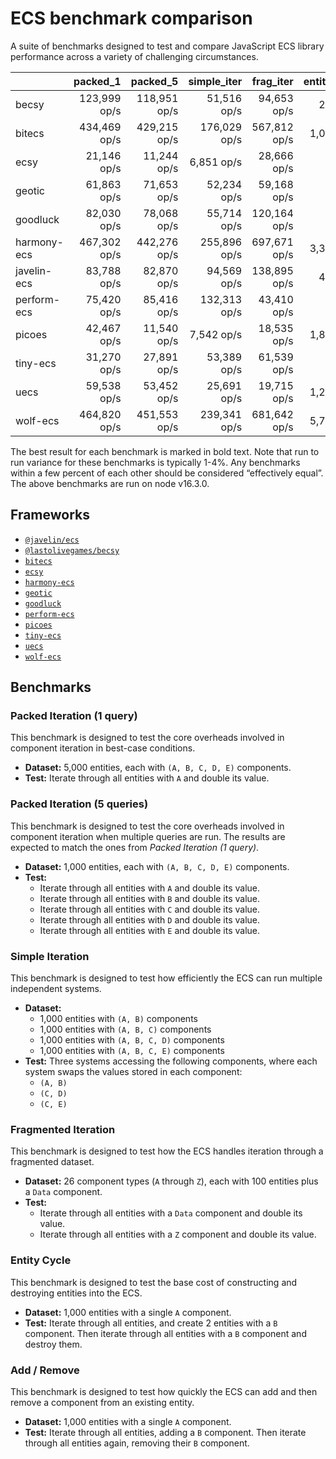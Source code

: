 # ECS benchmark comparison

A suite of benchmarks designed to test and compare JavaScript ECS library performance across a variety of challenging circumstances.

|             |     packed_1 |     packed_5 |  simple_iter |    frag_iter | entity_cycle |   add_remove |
| ----------- | -----------: | -----------: | -----------: | -----------: | -----------: | -----------: |
| becsy       | 123,999 op/s | 118,951 op/s |  51,516 op/s |  94,653 op/s |     269 op/s |  14,225 op/s |
| bitecs      | 434,469 op/s | 429,215 op/s | 176,029 op/s | 567,812 op/s |   1,043 op/s |   4,006 op/s |
| ecsy        |  21,146 op/s |  11,244 op/s |   6,851 op/s |  28,666 op/s |      52 op/s |   1,319 op/s |
| geotic      |  61,863 op/s |  71,653 op/s |  52,234 op/s |  59,168 op/s |      46 op/s |   1,367 op/s |
| goodluck    |  82,030 op/s |  78,068 op/s |  55,714 op/s | 120,164 op/s |  22,974 op/s | 488,034 op/s |
| harmony-ecs | 467,302 op/s | 442,276 op/s | 255,896 op/s | 697,671 op/s |   3,356 op/s |   6,520 op/s |
| javelin-ecs |  83,788 op/s |  82,870 op/s |  94,569 op/s | 138,895 op/s |     467 op/s |   5,046 op/s |
| perform-ecs |  75,420 op/s |  85,416 op/s | 132,313 op/s |  43,410 op/s |      68 op/s |     630 op/s |
| picoes      |  42,467 op/s |  11,540 op/s |   7,542 op/s |  18,535 op/s |   1,878 op/s |   6,170 op/s |
| tiny-ecs    |  31,270 op/s |  27,891 op/s |  53,389 op/s |  61,539 op/s |      74 op/s |   1,300 op/s |
| uecs        |  59,538 op/s |  53,452 op/s |  25,691 op/s |  19,715 op/s |   1,261 op/s |   9,474 op/s |
| wolf-ecs    | 464,820 op/s | 451,553 op/s | 239,341 op/s | 681,642 op/s |   5,777 op/s |  18,559 op/s |

The best result for each benchmark is marked in bold text. Note that run to run variance for these benchmarks is typically 1-4%. Any benchmarks within a few percent of each other should be considered “effectively equal”. The above benchmarks are run on node v16.3.0.

## Frameworks

- [`@javelin/ecs`](https://github.com/3mcd/javelin)
- [`@lastolivegames/becsy`](https://github.com/lastolivegames/becsy)
- [`bitecs`](https://github.com/NateTheGreatt/bitecs)
- [`ecsy`](https://github.com/ecsyjs/ecsy)
- [`harmony-ecs`](https://github.com/3mcd/harmony-ecs)
- [`geotic`](https://github.com/ddmills/geotic)
- [`goodluck`](https://github.com/piesku/goodluck)
- [`perform-ecs`](https://github.com/fireveined/perform-ecs)
- [`picoes`](https://github.com/ayebear/picoes)
- [`tiny-ecs`](https://github.com/bvalosek/tiny-ecs)
- [`uecs`](https://github.com/jprochazk/uecs)
- [`wolf-ecs`](https://github.com/EnderShadow8/wolf-ecs)

## Benchmarks

### Packed Iteration (1 query)

This benchmark is designed to test the core overheads involved in component iteration in best-case conditions.

- **Dataset:** 5,000 entities, each with `(A, B, C, D, E)` components.
- **Test:** Iterate through all entities with `A` and double its value.

### Packed Iteration (5 queries)

This benchmark is designed to test the core overheads involved in component iteration when multiple queries are run. The results are expected to match the ones from _Packed Iteration (1 query)_.

- **Dataset:** 1,000 entities, each with `(A, B, C, D, E)` components.
- **Test:**
  - Iterate through all entities with `A` and double its value.
  - Iterate through all entities with `B` and double its value.
  - Iterate through all entities with `C` and double its value.
  - Iterate through all entities with `D` and double its value.
  - Iterate through all entities with `E` and double its value.

### Simple Iteration

This benchmark is designed to test how efficiently the ECS can run multiple independent systems.

- **Dataset:**
  - 1,000 entities with `(A, B)` components
  - 1,000 entities with `(A, B, C)` components
  - 1,000 entities with `(A, B, C, D)` components
  - 1,000 entities with `(A, B, C, E)` components
- **Test:** Three systems accessing the following components, where each system swaps the values stored in each component:
  - `(A, B)`
  - `(C, D)`
  - `(C, E)`

### Fragmented Iteration

This benchmark is designed to test how the ECS handles iteration through a fragmented dataset.

- **Dataset:** 26 component types (`A` through `Z`), each with 100 entities plus a `Data` component.
- **Test:**
  - Iterate through all entities with a `Data` component and double its value.
  - Iterate through all entities with a `Z` component and double its value.

### Entity Cycle

This benchmark is designed to test the base cost of constructing and destroying entities into the ECS.

- **Dataset:** 1,000 entities with a single `A` component.
- **Test:** Iterate through all entities, and create 2 entities with a `B` component. Then iterate through all entities with a `B` component and destroy them.

### Add / Remove

This benchmark is designed to test how quickly the ECS can add and then remove a component from an existing entity.

- **Dataset:** 1,000 entities with a single `A` component.
- **Test:** Iterate through all entities, adding a `B` component. Then iterate through all entities again, removing their `B` component.

